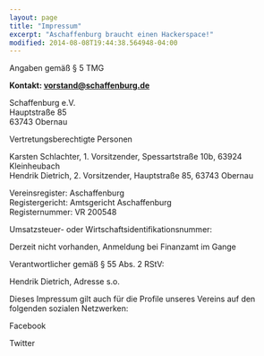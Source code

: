 ```yaml
---
layout: page
title: "Impressum" 
excerpt: "Aschaffenburg braucht einen Hackerspace!"
modified: 2014-08-08T19:44:38.564948-04:00
---
```

Angaben gemäß § 5 TMG

<b>Kontakt: vorstand@schaffenburg.de</b>

Schaffenburg e.V. <br>
Hauptstraße 85<br>
63743 Obernau

Vertretungsberechtigte Personen

Karsten Schlachter, 1. Vorsitzender, Spessartstraße 10b, 63924 Kleinheubach<br>
Hendrik Dietrich, 2. Vorsitzender, Hauptstraße 85, 63743 Obernau


Vereinsregister: Aschaffenburg<br>
Registergericht: Amtsgericht Aschaffenburg<br>
Registernummer: VR 200548

Umsatzsteuer- oder Wirtschaftsidentifikationsnummer:

Derzeit nicht vorhanden, Anmeldung bei Finanzamt im Gange


Verantwortlicher gemäß § 55 Abs. 2 RStV:

Hendrik Dietrich, Adresse s.o.



Dieses Impressum gilt auch für die Profile unseres Vereins auf den folgenden sozialen Netzwerken:

Facebook

Twitter
